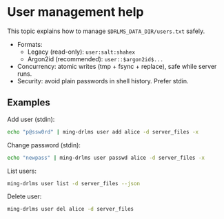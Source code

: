 # User management help

This topic explains how to manage `$DRLMS_DATA_DIR/users.txt` safely.

- Formats:
  - Legacy (read-only): `user:salt:shahex`
  - Argon2id (recommended): `user::$argon2id$...`
- Concurrency: atomic writes (tmp + fsync + replace), safe while server runs.
- Security: avoid plain passwords in shell history. Prefer stdin.

## Examples

Add user (stdin):

```bash
echo "p@ssw0rd" | ming-drlms user add alice -d server_files -x
```

Change password (stdin):

```bash
echo "newpass" | ming-drlms user passwd alice -d server_files -x
```

List users:

```bash
ming-drlms user list -d server_files --json
```

Delete user:

```bash
ming-drlms user del alice -d server_files
```
